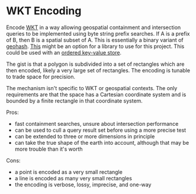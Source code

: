 # WKT Encoding

Encode [WKT](https://en.wikipedia.org/wiki/Well-known_text) in a way
allowing geospatial containment and intersection queries to be
implemented using byte string prefix searches. If A is a prefix of B,
then B is a spatial subset of A. This is essentially a binary variant
of [geohash](https://en.wikipedia.org/wiki/Geohash).
[This](https://pkg.go.dev/github.com/go-spatial/geom) might be an
option for a library to use for this project. This could be used with
an [ordered key-value
store](https://en.wikipedia.org/wiki/Ordered_Key-Value_Store).

The gist is that a polygon is subdivided into a set of rectangles
which are then encoded, likely a very large set of rectangles. The
encoding is tunable to trade space for precision.

The mechanism isn't specific to WKT or geospatial contexts. The only
requirements are that the space has a Cartesian coordinate system and
is bounded by a finite rectangle in that coordinate system.

Pros:
* fast containment searches, unsure about intersection performance
* can be used to cull a query result set before using a more precise
  test
* can be extended to three or more dimensions in principle
* can take the true shape of the earth into account, although that may
  be more trouble than it's worth

Cons:
* a point is encoded as a very small rectangle
* a line is encoded as many very small rectangles
* the encoding is verbose, lossy, imprecise, and one-way
